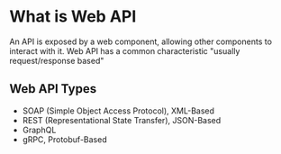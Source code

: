 # What is Web API
An API is exposed by a web component, allowing other components to interact with it. Web API has a common characteristic "usually request/response based"

## Web API Types
* SOAP (Simple Object Access Protocol), XML-Based
* REST (Representational State Transfer), JSON-Based
* GraphQL
* gRPC, Protobuf-Based

